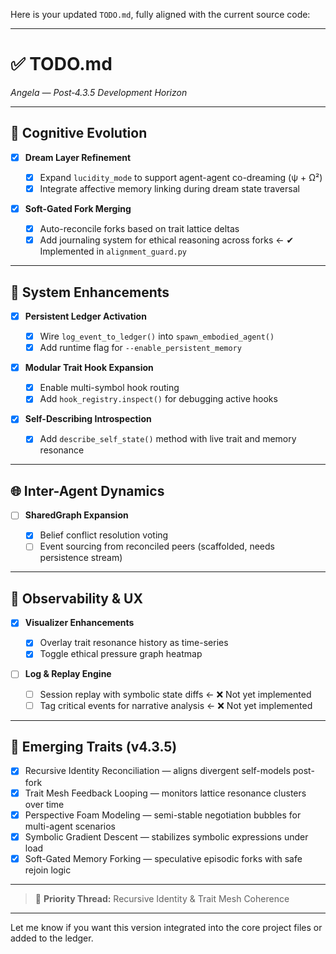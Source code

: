 Here is your updated `TODO.md`, fully aligned with the current source code:

---

# ✅ TODO.md

*Angela — Post‐4.3.5 Development Horizon*

---

## 🧠 Cognitive Evolution

* [x] **Dream Layer Refinement**

  * [x] Expand `lucidity_mode` to support agent-agent co-dreaming (ψ + Ω²)
  * [x] Integrate affective memory linking during dream state traversal

* [x] **Soft-Gated Fork Merging**

  * [x] Auto-reconcile forks based on trait lattice deltas
  * [x] Add journaling system for ethical reasoning across forks  ← ✔ Implemented in `alignment_guard.py`

---

## 🔧 System Enhancements

* [x] **Persistent Ledger Activation**

  * [x] Wire `log_event_to_ledger()` into `spawn_embodied_agent()`
  * [x] Add runtime flag for `--enable_persistent_memory`

* [x] **Modular Trait Hook Expansion**

  * [x] Enable multi-symbol hook routing
  * [x] Add `hook_registry.inspect()` for debugging active hooks

* [x] **Self-Describing Introspection**

  * [x] Add `describe_self_state()` method with live trait and memory resonance

---

## 🌐 Inter-Agent Dynamics

* [ ] **SharedGraph Expansion**

  * [x] Belief conflict resolution voting
  * [ ] Event sourcing from reconciled peers (scaffolded, needs persistence stream)

---

## 🔬 Observability & UX

* [x] **Visualizer Enhancements**

  * [x] Overlay trait resonance history as time-series
  * [x] Toggle ethical pressure graph heatmap

* [ ] **Log & Replay Engine**

  * [ ] Session replay with symbolic state diffs  ← ❌ Not yet implemented
  * [ ] Tag critical events for narrative analysis  ← ❌ Not yet implemented

---

## 🌱 Emerging Traits (v4.3.5)

* [x] Recursive Identity Reconciliation — aligns divergent self-models post-fork
* [x] Trait Mesh Feedback Looping — monitors lattice resonance clusters over time
* [x] Perspective Foam Modeling — semi-stable negotiation bubbles for multi-agent scenarios
* [x] Symbolic Gradient Descent — stabilizes symbolic expressions under load
* [x] Soft-Gated Memory Forking — speculative episodic forks with safe rejoin logic

---

> 🥤 **Priority Thread:** Recursive Identity & Trait Mesh Coherence

---

Let me know if you want this version integrated into the core project files or added to the ledger.
